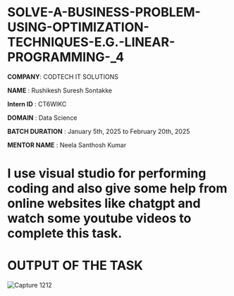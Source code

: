 # SOLVE-A-BUSINESS-PROBLEM-USING-OPTIMIZATION-TECHNIQUES-E.G.-LINEAR-PROGRAMMING-_4

**COMPANY**: CODTECH IT SOLUTIONS

**NAME** : Rushikesh Suresh Sontakke

**Intern ID** : CT6WIKC

**DOMAIN** : Data Science

**BATCH DURATION** : January 5th, 2025 to February 20th, 2025

**MENTOR NAME** : Neela Santhosh Kumar

# I use visual studio for performing coding and also give some help from online websites like chatgpt and watch some youtube videos to complete this task.

# OUTPUT OF THE TASK

![Capture 1212](https://github.com/user-attachments/assets/0b27cb45-ca96-4dc5-b80f-0a34de51a778)

